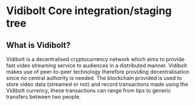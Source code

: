 # Vidibolt Core integration/staging tree

## What is Vidibolt?
Vidibolt is a decentralised cryptocurrency network which aims to provide fast video streaming service to audiences in a distributed manner. 
Vidibolt makes use of peer-to-peer technology therefore providing decentralisation since no central authority is needed. The blockchain provided
is used to store video data (streamed or not) and record transactions made using the Vidibolt currency, these transactions can range from tips to 
generic transfers between two people.

